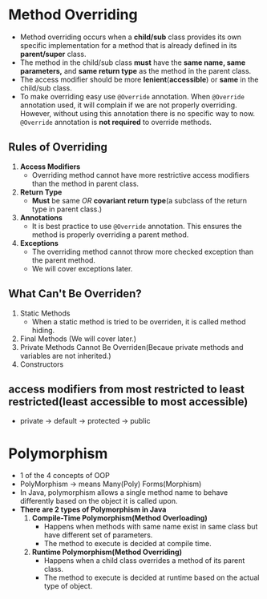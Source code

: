 # Method Overriding
* Method overriding occurs when a **child/sub** class provides its own specific
  implementation for a method that is already defined in its **parent/super** class.
* The method in the child/sub class **must** have the **same name, same parameters,** and **same return type**
  as the method in the parent class.
* The access modifier should be more **lenient**(**accessible**) or **same** in the child/sub class.
* To make overriding easy use `@Override` annotation. When `@Override` annotation used, it will complain
  if we are not properly overriding. However, without using this annotation there is no specific way to now.
  `@Override` annotation is **not required** to override methods.


## Rules of Overriding
1. **Access Modifiers**
    * Overriding method cannot have more restrictive access modifiers than the method in parent class.
2. **Return Type**
    * **Must** be same *OR* **covariant return type**(a subclass of the return type in parent class.)
3. **Annotations**
    * It is best practice to use `@Override` annotation. This ensures the method is properly overriding a parent method.
4. **Exceptions**
    * The overriding method cannot throw more checked exception than the parent method.
    * We will cover exceptions later.

## What Can't Be Overriden?
1. Static Methods
    * When a static method is tried to be overriden, it is called method hiding.
2. Final Methods (We will cover later.)
3. Private Methods Cannot Be Overriden(Becaue private methods and variables are not inherited.)
4. Constructors


## access modifiers from most restricted to least restricted(least accessible to most accessible)
* private -> default -> protected -> public

# Polymorphism
* 1 of the 4 concepts of OOP
* PolyMorphism -> means Many(Poly) Forms(Morphism)
* In Java, polymorphism allows a single method name to behave differently based on the object it is called upon.
* **There are 2 types of Polymorphism in Java**
    1. **Compile-Time Polymorphism(Method Overloading)**
        * Happens when methods with same name exist in same class but have different set of parameters.
        * The method to execute is decided at compile time.
    2. **Runtime Polymorphism(Method Overriding)**
        * Happens when a child class overrides a method of its parent class.
        * The method to execute is decided at runtime based on the actual type of object. 
    